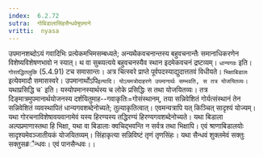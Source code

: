 ```yaml
---
index:  6.2.72
sutra:  गोबिडालासिंहसैन्धवेषूपमाने
vritti:  nyasa
---
```


उपमानशब्दोऽयं गवादिभिः प्रत्येकमभिमसम्बध्यते; अन्यथैकवचनान्तस्य बहुवचनान्तैः समानाधिकरणेन विशेष्यविशेषणभावो न स्यात्। थ वा सुब्व्यत्यये बहुवचनस्यैव स्थान इदमेकवचनं द्रष्टव्यम्। `धान्यगवः` इति। `गोरतद्धितलुकि` (5.4.91) टच समासान्तः। अत्र चित्स्वरे प्राप्ते पूर्वपदस्याद्युदात्ततवं विधीयते। `भिक्षाबिडालः` इत्येवमादौ समासस्वरे। उपमानार्थोऽपि` इत्यादि। योऽयमत्रोदाहरणे उपमानार्थः सम्भवति, स तत्र योजयितव्यः। `यथाप्रसिद्धि च` इति। यस्योपमानस्यार्थस्य च लोके प्रसिद्धिः स तथा योजयितव्यः। तत्र दिङ्मात्रमुपमानार्थयोजनस्य दर्शयितुमाह--गवाकृतिः=गोसंस्थानम्, तया सन्निवेशितं गोर्यत्संस्थानं तेन सन्निवेशितं व्यवस्थापितं धान्यगवशब्देनोच्यते; तुल्याकृतित्वात्। एवमन्यत्रापि यत् किञ्चित् सादृश्यं योज्यम्। यथा गोरचनाविशेषावयवानामेवं यस्य हिरण्यस्य तद्धिरण्यं हिरण्यगवशब्देनोच्यते। यथा बिडाला अल्पप्रमाणास्तथा हि भिक्षा, यथा वा बिडालाः क्वचिद्भवन्ति न सर्वत्र तथा भिक्षापि। एवं श्राणाबिडालयोः सादृश्यमेवञ्जातीयकं योजयितव्यम्। सिंहाकृत्या सन्निविष्टं तृणं तृणसिंहः। यथा सैन्धवं शुक्लमेवं सक्तुः सक्तुस#ैन्धवः। एवं पानसैन्धवः।।

